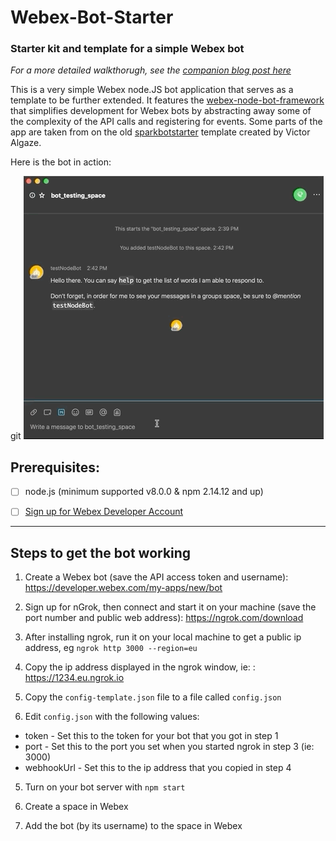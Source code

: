# Webex-Bot-Starter

### Starter kit and template for a simple Webex bot

*For a more detailed walkthorugh, see the [companion blog post here](https://developer.webex.com/blog/from-zero-to-webex-teams-chatbot-in-15-minutes)*

This is a very simple Webex node.JS bot application that serves as a template to be further extended. It features the [webex-node-bot-framework](https://github.com/webex/webex-bot-node-framework) that simplifies development for Webex bots by abstracting away some of the complexity of the API calls and registering for events.  Some parts of the app are taken from on the old [sparkbotstarter](https://github.com/valgaze/sparkbotstarter) template created by Victor Algaze. 

Here is the bot in action:

git
![What we're making](./images/webexbotstarter.gif)


## Prerequisites:

- [ ] node.js (minimum supported v8.0.0 & npm 2.14.12 and up)

- [ ] [Sign up for Webex Developer Account](https://developer.webex.com/signup)


----

## Steps to get the bot working

1. Create a Webex bot (save the API access token and username): https://developer.webex.com/my-apps/new/bot

2. Sign up for nGrok, then connect and start it on your machine (save the port number and public web address): https://ngrok.com/download

3. After installing ngrok, run it on your local machine to get a public ip address, eg `ngrok http 3000 --region=eu`
 
4. Copy the ip address displayed in the ngrok window, ie: : https://1234.eu.ngrok.io

5. Copy the `config-template.json` file to a file called `config.json`

4. Edit  `config.json` with the following values:

* token - Set this to the token for your bot that you got in step 1
* port - Set this to the port you set when you started ngrok in step 3 (ie: 3000)
* webhookUrl - Set this to the ip address that you copied in step 4

5. Turn on your bot server with ```npm start```

6. Create a space in Webex

7. Add the bot (by its username) to the space in Webex
